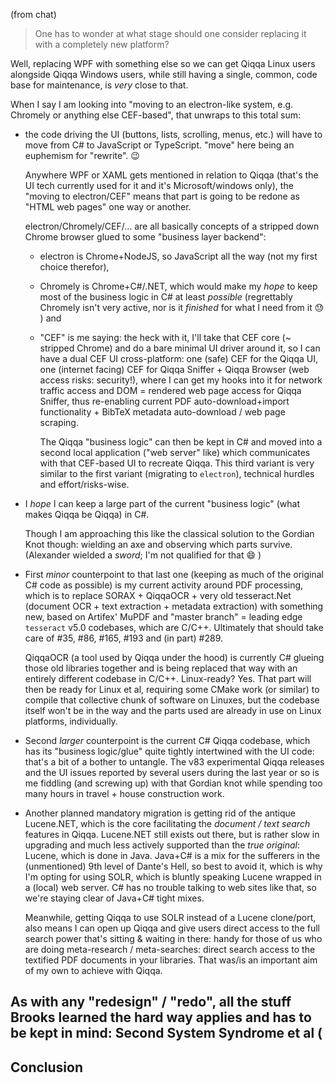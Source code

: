 
(from chat)


> One has to wonder at what stage should one consider replacing it with a completely new platform?

Well, replacing WPF with something else so we can get Qiqqa Linux users alongside Qiqqa Windows users, while still having a single, common, code base for maintenance, is *very* close to that.

When I say I am looking into "moving to an electron-like system, e.g. Chromely or anything else CEF-based", that unwraps to this total sum:

- the code driving the UI (buttons, lists, scrolling, menus, etc.) will have to move from C# to JavaScript or TypeScript. "move" here being an euphemism for "rewrite". 😉 
  
  Anywhere WPF or XAML gets mentioned in relation to Qiqqa (that's the UI tech currently used for it and it's Microsoft/windows only), the "moving to electron/CEF" means that part is going to be redone as "HTML web pages" one way or another.

   electron/Chromely/CEF/... are all basically concepts of a stripped down Chrome browser glued to some "business layer backend": 

   - electron is Chrome+NodeJS, so JavaScript all the way (not my first choice therefor), 
   - Chromely is Chrome+C#/.NET, which would make my *hope* to keep most of the business logic in C# at least *possible* (regrettably Chromely isn't very active, nor is it *finished* for what I need from it 😓 ) and 
   - "CEF" is me saying: the heck with it, I'll take that CEF core (~ stripped Chrome) and do a bare minimal UI driver around it, so I can have a dual CEF UI cross-platform: one (safe) CEF for the Qiqqa UI, one (internet facing) CEF for Qiqqa Sniffer + Qiqqa Browser (web access risks: security!), where I can get my hooks into it for network traffic access and DOM = rendered web page access for Qiqqa Sniffer, thus re-enabling current PDF auto-download+import functionality + BibTeX metadata auto-download / web page scraping.  
   
      The Qiqqa "business logic" can then be kept in C# and moved into a second local application ("web server" like) which communicates with that CEF-based UI to recreate Qiqqa. This third variant is very similar to the first variant (migrating to `electron`), technical hurdles and effort/risks-wise.

- I *hope* I can keep a large part of the current "business logic" (what makes Qiqqa be Qiqqa) in C#.

   Though I am approaching this like the classical solution to the Gordian Knot though: wielding an axe and observing which parts survive. (Alexander wielded a *sword*; I'm not qualified for that 😄 ) 

- First *minor* counterpoint to that last one (keeping as much of the original C# code as possible) is my current activity around PDF processing, which is to replace SORAX + QiqqaOCR + very old tesseract.Net (document OCR + text extraction + metadata extraction) with something new, based on Artifex' MuPDF and "master branch" = leading edge `tesseract` v5.0 codebases, which are C/C++. Ultimately that should take care of #35, #86, #165, #193 and (in part) #289. 

   QiqqaOCR (a tool used by Qiqqa under the hood) is currently C# glueing those old libraries together and is being replaced that way with an entirely different codebase in C/C++. Linux-ready? Yes. That part will then be ready for Linux et al, requiring some CMake work (or similar) to compile that collective chunk of software on Linuxes, but the codebase itself won't be in the way and the parts used are already in use on Linux platforms, individually.

- Second *larger* counterpoint is the current C# Qiqqa codebase, which has its "business logic/glue" quite tightly intertwined with the UI code: that's a bit of a bother to untangle.  The v83 experimental Qiqqa releases and the UI issues reported by several users during the last year or so is me fiddling (and screwing up) with that Gordian knot while spending too many hours in travel + house construction work.

- Another planned mandatory migration is getting rid of the antique Lucene.NET, which is the core facilitating the *document / text search* features in Qiqqa. Lucene.NET still exists out there, but is rather slow in upgrading and much less actively supported than the *true original*: Lucene, which is done in Java. Java+C# is a mix for the sufferers in the (unmentioned) 9th level of Dante's Hell, so best to avoid it, which is why I'm opting for using SOLR, which is bluntly speaking Lucene wrapped in a (local) web server. C# has no trouble talking to web sites like that, so we're staying clear of Java+C# tight mixes. 

  Meanwhile, getting Qiqqa to use SOLR instead of a Lucene clone/port, also means I can open up Qiqqa and give users direct access to the full search power that's sitting & waiting in there: handy for those of us who are doing meta-research / meta-searches: direct search access to the textified PDF documents in your libraries. That was/is an important aim of my own to achieve with Qiqqa.


As with any "redesign" / "redo", all the stuff Brooks learned the hard way applies and has to be kept in mind: Second System Syndrome et al (
---

## Conclusion

